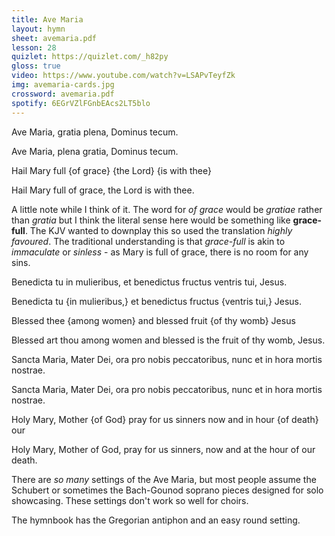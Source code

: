 ```yaml
---
title: Ave Maria
layout: hymn
sheet: avemaria.pdf
lesson: 28
quizlet: https://quizlet.com/_h82py
gloss: true
video: https://www.youtube.com/watch?v=LSAPvTeyfZk
img: avemaria-cards.jpg
crossword: avemaria.pdf
spotify: 6EGrVZlFGnbEAcs2LT5blo
---
```



<div data-gloss>
<p>
Ave Maria, gratia plena, Dominus tecum.
</p><p>
Ave Maria, plena gratia, Dominus tecum.
</p>
<p>Hail Mary full {of grace} {the Lord} {is with thee}</p>
<p>Hail Mary full of grace, the Lord is with thee.</p>
</div>

A little note while I think of it. The word for *of grace* would be *gratiae* rather than *gratia* but I think the literal sense here would be something like **grace-full**. The KJV wanted to downplay this so used the translation *highly favoured*. The traditional understanding is that *grace-full* is akin to *immaculate* or *sinless* - as Mary is full of grace, there is no room for any sins.

<div data-gloss>
<p>
Benedicta tu in mulieribus, et benedictus fructus ventris tui, Jesus.</p>
<p>
Benedicta tu {in mulieribus,} et benedictus fructus {ventris tui,} Jesus.</p>
<p>Blessed thee {among women} and blessed fruit {of thy womb} Jesus</p>
<p>Blessed art thou among women and blessed is the fruit of thy womb, Jesus.</p>
</div>

<div data-gloss>
<p>
Sancta Maria, Mater Dei, ora pro nobis peccatoribus, nunc et in hora mortis nostrae.</p><p>
Sancta Maria, Mater Dei, ora pro nobis peccatoribus, nunc et in hora mortis nostrae.</p>
<p>Holy Mary, Mother {of God} pray for us sinners now and in hour {of death} our</p>
<p>Holy Mary, Mother of God, pray for us sinners, now and at the hour of our death.</p>
</div>

There are *so many* settings of the Ave Maria, but most people assume the Schubert or sometimes the Bach-Gounod soprano pieces designed for solo showcasing. These settings don't work so well for choirs.

The hymnbook has the Gregorian antiphon and an easy round setting.

